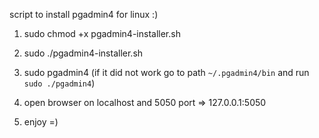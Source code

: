 
script to install pgadmin4 for linux :)

1. sudo chmod +x pgadmin4-installer.sh
2. sudo ./pgadmin4-installer.sh

3. sudo pgadmin4 (if it did not work go to path `~/.pgadmin4/bin` and run `sudo ./pgadmin4`)
4. open browser on localhost and 5050 port => 127.0.0.1:5050
5. enjoy =)

